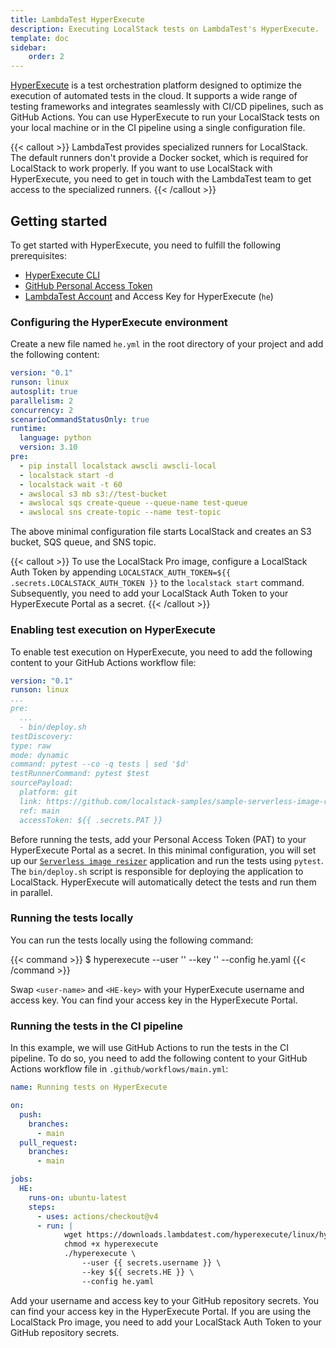 ```yaml
---
title: LambdaTest HyperExecute
description: Executing LocalStack tests on LambdaTest's HyperExecute.
template: doc
sidebar:
    order: 2
---
```


[HyperExecute](https://www.lambdatest.com/hyperexecute) is a test orchestration platform designed to optimize the execution of automated tests in the cloud.
It supports a wide range of testing frameworks and integrates seamlessly with CI/CD pipelines, such as GitHub Actions.
You can use HyperExecute to run your LocalStack tests on your local machine or in the CI pipeline using a single configuration file.

{{< callout >}}
LambdaTest provides specialized runners for LocalStack.
The default runners don't provide a Docker socket, which is required for LocalStack to work properly.
If you want to use LocalStack with HyperExecute, you need to get in touch with the LambdaTest team to get access to the specialized runners.
{{< /callout >}}

## Getting started

To get started with HyperExecute, you need to fulfill the following prerequisites:

- [HyperExecute CLI](https://www.lambdatest.com/support/docs/hyperexecute-cli-run-tests-on-hyperexecute-grid/)
- [GitHub Personal Access Token](https://docs.github.com/en/authentication/keeping-your-account-and-data-secure/managing-your-personal-access-tokens)
- [LambdaTest Account](https://hyperexecute.lambdatest.com/) and Access Key for HyperExecute (`he`)

### Configuring the HyperExecute environment

Create a new file named `he.yml` in the root directory of your project and add the following content:

```yaml
version: "0.1"
runson: linux
autosplit: true
parallelism: 2
concurrency: 2
scenarioCommandStatusOnly: true
runtime:
  language: python
  version: 3.10
pre:
  - pip install localstack awscli awscli-local
  - localstack start -d
  - localstack wait -t 60
  - awslocal s3 mb s3://test-bucket
  - awslocal sqs create-queue --queue-name test-queue
  - awslocal sns create-topic --name test-topic
```

The above minimal configuration file starts LocalStack and creates an S3 bucket, SQS queue, and SNS topic.

{{< callout >}}
To use the LocalStack Pro image, configure a LocalStack Auth Token by appending `LOCALSTACK_AUTH_TOKEN=${{ .secrets.LOCALSTACK_AUTH_TOKEN }}` to the `localstack start` command.
Subsequently, you need to add your LocalStack Auth Token to your HyperExecute Portal as a secret.
{{< /callout >}}

### Enabling test execution on HyperExecute

To enable test execution on HyperExecute, you need to add the following content to your GitHub Actions workflow file:

```yaml
version: "0.1"
runson: linux
...
pre:
  ...
  - bin/deploy.sh
testDiscovery:
type: raw
mode: dynamic
command: pytest --co -q tests | sed '$d'
testRunnerCommand: pytest $test
sourcePayload:
  platform: git
  link: https://github.com/localstack-samples/sample-serverless-image-resizer-s3-lambda
  ref: main
  accessToken: ${{ .secrets.PAT }}
```

Before running the tests, add your Personal Access Token (PAT) to your HyperExecute Portal as a secret.
In this minimal configuration, you will set up our [`Serverless image resizer`](https://github.com/localstack-samples/sample-serverless-image-resizer-s3-lambda) application and run the tests using `pytest`.
The `bin/deploy.sh` script is responsible for deploying the application to LocalStack.
HyperExecute will automatically detect the tests and run them in parallel.

### Running the tests locally

You can run the tests locally using the following command:

{{< command >}}
$ hyperexecute --user '<user-name>' --key '<HE-key>' --config he.yaml
{{< /command >}}

Swap `<user-name>` and `<HE-key>` with your HyperExecute username and access key.
You can find your access key in the HyperExecute Portal.

### Running the tests in the CI pipeline

In this example, we will use GitHub Actions to run the tests in the CI pipeline.
To do so, you need to add the following content to your GitHub Actions workflow file in `.github/workflows/main.yml`:

```yaml
name: Running tests on HyperExecute

on:
  push:
    branches:
      - main
  pull_request:
    branches:
      - main

jobs:
  HE:
    runs-on: ubuntu-latest
    steps:
      - uses: actions/checkout@v4
      - run: |
            wget https://downloads.lambdatest.com/hyperexecute/linux/hyperexecute
            chmod +x hyperexecute
            ./hyperexecute \
                --user {{ secrets.username }} \
                --key ${{ secrets.HE }} \
                --config he.yaml
```

Add your username and access key to your GitHub repository secrets.
You can find your access key in the HyperExecute Portal.
If you are using the LocalStack Pro image, you need to add your LocalStack Auth Token to your GitHub repository secrets.